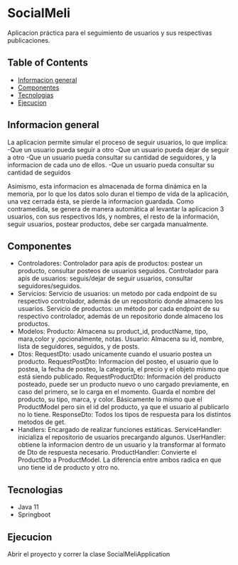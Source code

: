 # SocialMeli
Aplicacion práctica para el seguimiento de usuarios y sus respectivas publicaciones.

## Table of Contents
* [Informacion general](#Informacion-general)
* [Componentes](#Componentes)
* [Tecnologias](#Tecnologias)
* [Ejecucion](#Ejecucion)


## Informacion general
La aplicacion permite simular el proceso de seguir usuarios, lo que implica:
-Que un usuario pueda seguir a otro
-Que un usuario pueda dejar de seguir a otro
-Que un usuario pueda consultar su cantidad de seguidores, y la informacion de cada uno de ellos.
-Que un usuario pueda consultar su cantidad de seguidos

Asimismo, esta informacion es almacenada de forma dinámica en la memoria, por lo que los datos solo duran el tiempo de vida de la aplicación, una vez cerrada ésta, se pierde la informacion guardada.
Como contramedida, se genera de manera automática al levantar la aplicacion 3 usuarios, con sus respectivos Ids, y nombres, el resto de la información, seguir usuarios, postear productos, debe ser cargada manualmente.

## Componentes
- Controladores:
	Controlador para apis de productos: postear un producto, consultar posteos de usuarios seguidos.
	Controlador para apis de usuarios: seguis/dejar de seguir usuarios, consultar seguidores/seguidos.
- Servicios:
	Servicio de usuarios: un metodo por cada endpoint de su respectivo controlador, además de un repositorio donde almaceno los usuarios.
	Servicio de productos: un método por cada endpoint de su respectivo controlador, además de un repositorio donde almaceno los productos.
- Modelos: 
	Producto: Almacena su product_id, productName, tipo, mara,color y ,opcionalmente, notas.
	Usuario: Almacena su id, nombre, lista de seguidores, seguidos, y de posts.
- Dtos:
	RequestDto: usado unicamente cuando el usuario postea un producto.
		RequestPostDto: Informacion del posteo, el usuario que lo postea, la fecha de posteo, la categoría, el precio y el objeto mismo que está siendo publicado.
		RequestProductDto: Información del producto posteado, puede ser un producto nuevo o uno cargado previamente, en caso del primero, se lo carga en el momento. Guarda el nombre del producto, su tipo, marca, y color. Básicamente lo mismo que el ProductModel pero sin el id del producto, ya que el usuario al publicarlo no lo tiene.
	ResponseDto: Todos los tipos de respuesta para los distintos metodos de get.
- Handlers: Encargado de realizar funciones estáticas.
	ServiceHandler: inicializa el repositorio de usuarios precargando algunos.
	UserHandler: obtiene la informacion dentro de un usuario y la transformar al formato de Dto de respuesta necesario.
	ProductHandler: Convierte el ProductDto a ProductModel. La diferencia entre ambos radica en que uno tiene id de producto y otro no.





## Tecnologias
- Java 11
- Springboot

## Ejecucion
Abrir el proyecto y correr la clase SocialMeliApplication

